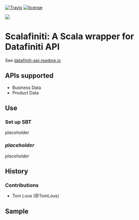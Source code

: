 [![Travis](https://img.shields.io/travis/datlinq/scalafiniti.svg?style=flat-square)](https://travis-ci.org/datlinq/scalafiniti)
[![license](https://img.shields.io/github/license/mashape/apistatus.svg)](https://github.com/datlinq/scalafiniti/blob/master/LICENSE)

[<img src="https://img.shields.io/maven-central/v/com.datlinq/scalafiniti.svg?label=latest%20release"/>](http://search.maven.org/#search%7Cga%7C1%7Ca%3A%22scalafiniti%22)

# Scalafiniti: A Scala wrapper for Datafiniti API
See [datafiniti-api.readme.io](https://datafiniti-api.readme.io/)

## APIs supported
- Business Data
- Product Data

## Use

### Set up SBT
_placeholder_

### _placeholder_

_placeholder_


## History

### Contributions
- Tom Lous (@TomLous) 

## Sample

